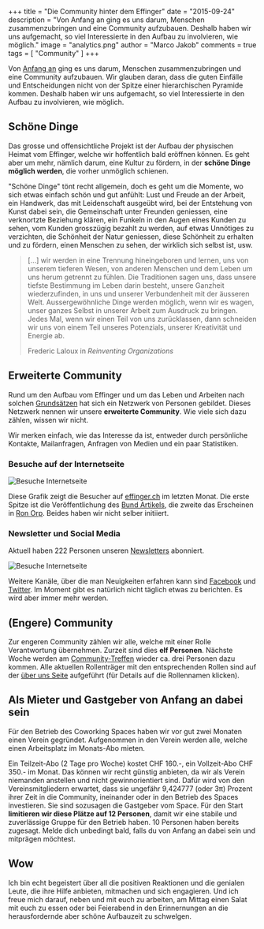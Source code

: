 +++
title = "Die Community hinter dem Effinger"
date = "2015-09-24"
description = "Von Anfang an ging es uns darum, Menschen zusammenzubringen und eine Community aufzubauen. Deshalb haben wir uns aufgemacht, so viel Interessierte in den Aufbau zu involvieren, wie möglich."
image = "analytics.png"
author = "Marco Jakob"
comments = true
tags = [ "Community" ]
+++

Von [Anfang an](/blog/how-the-heck/) ging es uns darum, Menschen zusammenzubringen und eine Community aufzubauen. Wir glauben daran, dass die guten Einfälle und Entscheidungen nicht von der Spitze einer hierarchischen Pyramide kommen. Deshalb haben wir uns aufgemacht, so viel Interessierte in den Aufbau zu involvieren, wie möglich.



## Schöne Dinge

Das grosse und offensichtliche Projekt ist der Aufbau der physischen Heimat vom Effinger, welche wir hoffentlich bald eröffnen können. Es geht aber um mehr, nämlich darum, eine Kultur zu fördern, in der **schöne Dinge möglich werden**, die vorher unmöglich schienen. 

"Schöne Dinge" tönt recht allgemein, doch es geht um die Momente, wo sich etwas einfach schön und gut anfühlt: Lust und Freude an der Arbeit, ein Handwerk, das mit Leidenschaft ausgeübt wird, bei der Entstehung von Kunst dabei sein, die Gemeinschaft unter Freunden geniessen, eine verknortzte Beziehung klären, ein Funkeln in den Augen eines Kunden zu sehen, vom Kunden grosszügig bezahlt zu werden, auf etwas Unnötiges zu verzichten, die Schönheit der Natur geniessen, diese Schönheit zu erhalten und zu fördern, einen Menschen zu sehen, der wirklich sich selbst ist, usw.

<blockquote>
  <p>[…] wir werden in eine Trennung hineingeboren und lernen, uns von unserem tieferen Wesen, von anderen Menschen und dem Leben um uns herum getrennt zu fühlen. Die Traditionen sagen uns, dass unsere tiefste Bestimmung im Leben darin besteht, unsere Ganzheit wiederzufinden, in uns und unserer Verbundenheit mit der äusseren Welt. Aussergewöhnliche Dinge werden möglich, wenn wir es wagen, unser ganzes Selbst in unserer Arbeit zum Ausdruck zu bringen. Jedes Mal, wenn wir einen Teil von uns zurücklassen, dann schneiden wir uns von einem Teil unseres Potenzials, unserer Kreativität und Energie ab.</p>
  <footer>Frederic Laloux in <cite title="Reinventing Organizations, Deutsche Ausgabe, S. 144">Reinventing Organizations</cite></footer>
</blockquote>


## Erweiterte Community

Rund um den Aufbau vom Effinger und um das Leben und Arbeiten nach solchen [Grundsätzen](https://github.com/makery/effinger.ch/releases/download/v1.0/effinger-grundsaetze-v1.0.pdf) hat sich ein Netzwerk von Personen gebildet. Dieses Netzwerk nennen wir unsere **erweiterte Community**. Wie viele sich dazu zählen, wissen wir nicht.

Wir merken einfach, wie das Interesse da ist, entweder durch persönliche Kontakte, Mailanfragen, Anfragen von Medien und ein paar Statistiken.


### Besuche auf der Internetseite

![Besuche Internetseite](/assets/blog/15-09-24-community-hinter-dem-effinger/analytics.png)

Diese Grafik zeigt die Besucher auf [effinger.ch](http://www.effinger.ch) im letzten Monat. Die erste Spitze ist die Veröffentlichung des [Bund Artikels](http://www.derbund.ch/bern/stadt/der-filmemacher-arbeitet-neben-dem-tshirtdesigner/story/27208890), die zweite das Erscheinen in [Ron Orp](http://www.ronorp.net/bern/inspiration/archiv/newsletter/6e14e48cbf0137fd874efd0952cc544b#content273838). Beides haben wir nicht selber initiiert.


### Newsletter und Social Media

Aktuell haben 222 Personen unseren [Newsletters](http://eepurl.com/bw3j3H) abonniert.

![Besuche Internetseite](/assets/blog/15-09-24-community-hinter-dem-effinger/newsletter.png)

Weitere Kanäle, über die man Neuigkeiten erfahren kann sind [Facebook](https://www.facebook.com/effingerbern) und [Twitter](https://twitter.com/effingerbern). Im Moment gibt es natürlich nicht täglich etwas zu berichten. Es wird aber immer mehr werden.


## (Engere) Community

Zur engeren Community zählen wir alle, welche mit einer Rolle Verantwortung übernehmen. Zurzeit sind dies **elf Personen**. Nächste Woche werden am [Community-Treffen](/events/ZFhjH0RPSr/) wieder ca. drei Personen dazu kommen. Alle aktuellen Rollenträger mit den entsprechenden Rollen sind auf der [über uns Seite](/ueber/) aufgeführt (für Details auf die Rollennamen klicken).


## Als Mieter und Gastgeber von Anfang an dabei sein

Für den Betrieb des Coworking Spaces haben wir vor gut zwei Monaten einen Verein gegründet. Aufgenommen in den Verein werden alle, welche einen Arbeitsplatz im Monats-Abo mieten.

Ein Teilzeit-Abo (2 Tage pro Woche) kostet CHF 160.-, ein Vollzeit-Abo CHF 350.- im Monat. Das können wir recht günstig anbieten, da wir als Verein niemanden anstellen und nicht gewinnorientiert sind. Dafür wird von den Vereinsmitgliedern erwartet, dass sie ungefähr 9,424777 (oder 3π) Prozent ihrer Zeit in die Community, ineinander oder in den Betrieb des Spaces investieren. Sie sind sozusagen die Gastgeber vom Space.
Für den Start **limitieren wir diese Plätze auf 12 Personen**, damit wir eine stabile und zuverlässige Gruppe für den Betrieb haben. 10 Personen haben bereits zugesagt. Melde dich unbedingt bald, falls du von Anfang an dabei sein und mitprägen möchtest.


## Wow

Ich bin echt begeistert über all die positiven Reaktionen und die genialen Leute, die ihre Hilfe anbieten, mitmachen und sich engagieren. Und ich freue mich darauf, neben und mit euch zu arbeiten, am Mittag einen Salat mit euch zu essen oder bei Feierabend in den Erinnernungen an die herausfordernde aber schöne Aufbauzeit zu schwelgen.

